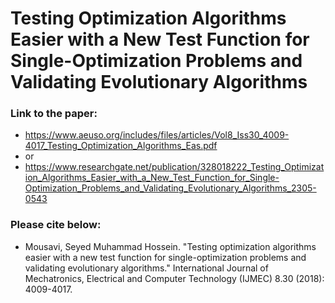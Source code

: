 # Testing Optimization Algorithms Easier with a New Test Function for Single-Optimization Problems and Validating Evolutionary Algorithms

### Link to the paper:
- https://www.aeuso.org/includes/files/articles/Vol8_Iss30_4009-4017_Testing_Optimization_Algorithms_Eas.pdf
- or
- https://www.researchgate.net/publication/328018222_Testing_Optimization_Algorithms_Easier_with_a_New_Test_Function_for_Single-Optimization_Problems_and_Validating_Evolutionary_Algorithms_2305-0543
### Please cite below:
- Mousavi, Seyed Muhammad Hossein. "Testing optimization algorithms easier with a new test function for single-optimization problems and validating evolutionary algorithms." International Journal of Mechatronics, Electrical and Computer Technology (IJMEC) 8.30 (2018): 4009-4017.


